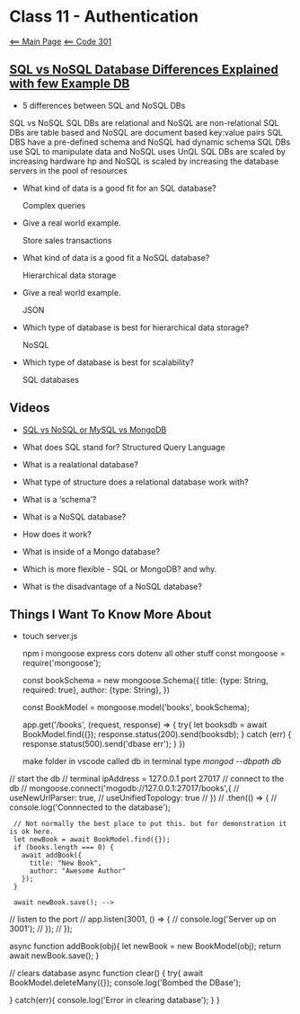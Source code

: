 # Class 11 - Authentication

[<== Main Page](../README.md)
[<== Code 301](../code301/code301.md)

## [SQL vs NoSQL Database Differences Explained with few Example DB](https://www.thegeekstuff.com/2014/01/sql-vs-nosql-db/?utm_source=tuicool)

- 5 differences between SQL and NoSQL DBs

SQL vs NoSQL
  SQL DBs are relational and NoSQL are non-relational
  SQL DBs are table based and NoSQL are document based key:value pairs
  SQL DBS have a pre-defined schema and NoSQL had dynamic schema
  SQL DBs use SQL to manipulate data and NoSQL uses UnQL
  SQL DBs are scaled by increasing hardware hp and NoSQL is scaled by increasing the database servers in the pool of resources

- What kind of data is a good fit for an SQL database?

  Complex queries

- Give a real world example.

  Store sales transactions

- What kind of data is a good fit a NoSQL database?

  Hierarchical data storage

- Give a real world example.

  JSON

- Which type of database is best for hierarchical data storage?

  NoSQL

- Which type of database is best for scalability?

  SQL databases

## Videos 

- [SQL vs NoSQL or MySQL vs MongoDB](https://www.youtube.com/watch?v=ZS_kXvOeQ5Y)

- What does SQL stand for? Structured Query Language

- What is a realational database?

- What type of structure does a relational database work with?

- What is a ‘schema’?

- What is a NoSQL database?

- How does it work?

- What is inside of a Mongo database?

- Which is more flexible - SQL or MongoDB? and why.

- What is the disadvantage of a NoSQL database?

## Things I Want To Know More About

- touch server.js

  npm i mongoose express cors dotenv
  all other stuff
  const mongoose = require('mongoose');

  const bookSchema = new mongoose.Schema({
    title: {type: String, required: true},
    author: {type: String},
  })

  const BookModel = mongoose.model('books', bookSchema);

  app.get('/books', (request, response) => {
    try{
      let booksdb = await BookModel.find({});
      response.status(200).send(booksdb);
    }
    catch (err) {
      response.status(500).send('dbase err');
    }
  })

  make folder in vscode called db
  in terminal type
  *mongod --dbpath db*




// start the db
// terminal ipAddress = 127.0.0.1 port 27017
// connect to the db
// mongoose.connect('mogodb://127.0.0.1:27017/books',{
//   useNewUrlParser: true,
//   useUnifiedTopology: true
// })
// .then(() => {
//   console.log('Connnected to the database');
     
     // Not normally the best place to put this. but for demonstration it is ok here.
     let newBook = await BookModel.find({});
     if (books.length === 0) {
       await addBook({
         title: "New Book",
         author: "Awesome Author"
       });
     }  

     await newBook.save(); -->

// listen to the port
//   app.listen(3001, () => {
//     console.log('Server up on 3001');
//   });
// });

async function addBook(obj){
  let newBook = new BookModel(obj);
  return await newBook.save();
}

// clears database
async function clear() {
  try{
    await BookModel.deleteMany({});
    console.log('Bombed the DBase');

  }
  catch(err){
    console.log('Error in clearing database');
  }
}

